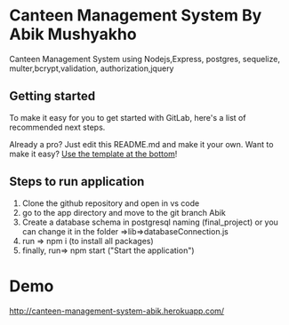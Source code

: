 # Canteen Management System By Abik Mushyakho

Canteen Management System using Nodejs,Express, postgres, sequelize, multer,bcrypt,validation, authorization,jquery

## Getting started

To make it easy for you to get started with GitLab, here's a list of recommended next steps.


Already a pro? Just edit this README.md and make it your own. Want to make it easy? [Use the template at the bottom](#editing-this-readme)!
## Steps to run application
1. Clone the github repository and open in vs code
2. go to the app directory and move to the git branch Abik
3. Create a database schema in postgresql naming (final_project) or you can change it in the folder =>lib=>databaseConnection.js
4. run => npm i (to install all packages)
5. finally, run=> npm start ("Start the application")

# Demo
http://canteen-management-system-abik.herokuapp.com/
